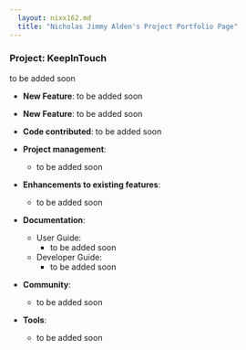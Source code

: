 ```yaml
---
  layout: nixx162.md
  title: "Nicholas Jimmy Alden's Project Portfolio Page"
---
```


### Project: KeepInTouch

to be added soon

* **New Feature**: to be added soon

* **New Feature**: to be added soon

* **Code contributed**: to be added soon

* **Project management**:
    * to be added soon

* **Enhancements to existing features**:
    * to be added soon

* **Documentation**:
    * User Guide:
        * to be added soon
    * Developer Guide:
        * to be added soon

* **Community**:
    * to be added soon

* **Tools**:
    * to be added soon
